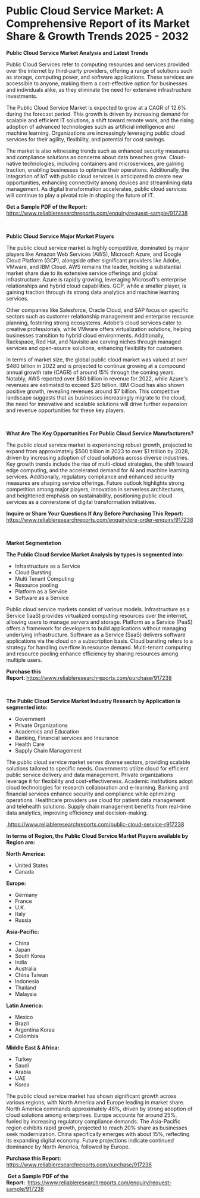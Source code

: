 <p><h1>Public Cloud Service Market: A Comprehensive Report of its Market Share & Growth Trends 2025 - 2032</h1></p><p><strong>Public Cloud Service Market Analysis and Latest Trends</strong></p>
<p><p>Public Cloud Services refer to computing resources and services provided over the internet by third-party providers, offering a range of solutions such as storage, computing power, and software applications. These services are accessible to anyone, making them a cost-effective option for businesses and individuals alike, as they eliminate the need for extensive infrastructure investments.</p><p>The Public Cloud Service Market is expected to grow at a CAGR of 12.6% during the forecast period. This growth is driven by increasing demand for scalable and efficient IT solutions, a shift toward remote work, and the rising adoption of advanced technologies such as artificial intelligence and machine learning. Organizations are increasingly leveraging public cloud services for their agility, flexibility, and potential for cost savings.</p><p>The market is also witnessing trends such as enhanced security measures and compliance solutions as concerns about data breaches grow. Cloud-native technologies, including containers and microservices, are gaining traction, enabling businesses to optimize their operations. Additionally, the integration of IoT with public cloud services is anticipated to create new opportunities, enhancing connectivity among devices and streamlining data management. As digital transformation accelerates, public cloud services will continue to play a pivotal role in shaping the future of IT.</p></p>
<p><strong>Get a Sample PDF of the Report:&nbsp;</strong> <a href="https://www.reliableresearchreports.com/enquiry/request-sample/917238?utm_campaign=2810&utm_medium=2&utm_source=Github&utm_content=ia&utm_term=18042025&utm_id=public-cloud-service">https://www.reliableresearchreports.com/enquiry/request-sample/917238</a></p>
<p>&nbsp;</p>
<p><strong>Public Cloud Service Major Market Players</strong></p>
<p><p>The public cloud service market is highly competitive, dominated by major players like Amazon Web Services (AWS), Microsoft Azure, and Google Cloud Platform (GCP), alongside other significant providers like Adobe, VMware, and IBM Cloud. AWS remains the leader, holding a substantial market share due to its extensive service offerings and global infrastructure. Azure is rapidly growing, leveraging Microsoft's enterprise relationships and hybrid cloud capabilities. GCP, while a smaller player, is gaining traction through its strong data analytics and machine learning services.</p><p>Other companies like Salesforce, Oracle Cloud, and SAP focus on specific sectors such as customer relationship management and enterprise resource planning, fostering strong ecosystems. Adobe's cloud services cater to creative professionals, while VMware offers virtualization solutions, helping businesses transition to hybrid cloud environments. Additionally, Rackspace, Red Hat, and Navisite are carving niches through managed services and open-source solutions, enhancing flexibility for customers.</p><p>In terms of market size, the global public cloud market was valued at over $480 billion in 2022 and is projected to continue growing at a compound annual growth rate (CAGR) of around 15% through the coming years. Notably, AWS reported over $80 billion in revenue for 2022, while Azure's revenues are estimated to exceed $26 billion. IBM Cloud has also shown positive growth, revealing revenues around $7 billion. This competitive landscape suggests that as businesses increasingly migrate to the cloud, the need for innovative and scalable solutions will drive further expansion and revenue opportunities for these key players.</p></p>
<p>&nbsp;</p>
<p><strong>What Are The Key Opportunities For Public Cloud Service Manufacturers?</strong></p>
<p><p>The public cloud service market is experiencing robust growth, projected to expand from approximately $500 billion in 2023 to over $1 trillion by 2028, driven by increasing adoption of cloud solutions across diverse industries. Key growth trends include the rise of multi-cloud strategies, the shift toward edge computing, and the accelerated demand for AI and machine learning services. Additionally, regulatory compliance and enhanced security measures are shaping service offerings. Future outlook highlights strong competition among major players, innovation in serverless architectures, and heightened emphasis on sustainability, positioning public cloud services as a cornerstone of digital transformation initiatives.</p></p>
<p><strong>Inquire or Share Your Questions If Any Before Purchasing This Report:</strong> <a href="https://www.reliableresearchreports.com/enquiry/pre-order-enquiry/917238?utm_campaign=2810&utm_medium=2&utm_source=Github&utm_content=ia&utm_term=18042025&utm_id=public-cloud-service">https://www.reliableresearchreports.com/enquiry/pre-order-enquiry/917238</a></p>
<p>&nbsp;</p>
<p><strong>Market Segmentation</strong></p>
<p><strong>The Public Cloud Service Market Analysis by types is segmented into:</strong></p>
<p><ul><li>Infrastructure as a Service</li><li>Cloud Bursting</li><li>Multi Tenant Computing</li><li>Resource pooling</li><li>Platform as a Service</li><li>Software as a Service</li></ul></p>
<p><p>Public cloud service markets consist of various models. Infrastructure as a Service (IaaS) provides virtualized computing resources over the internet, allowing users to manage servers and storage. Platform as a Service (PaaS) offers a framework for developers to build applications without managing underlying infrastructure. Software as a Service (SaaS) delivers software applications via the cloud on a subscription basis. Cloud bursting refers to a strategy for handling overflow in resource demand. Multi-tenant computing and resource pooling enhance efficiency by sharing resources among multiple users.</p></p>
<p><strong>Purchase this Report:&nbsp;</strong><a href="https://www.reliableresearchreports.com/purchase/917238?utm_campaign=2810&utm_medium=2&utm_source=Github&utm_content=ia&utm_term=18042025&utm_id=public-cloud-service">https://www.reliableresearchreports.com/purchase/917238</a></p>
<p>&nbsp;</p>
<p><strong>The Public Cloud Service Market Industry Research by Application is segmented into:</strong></p>
<p><ul><li>Government</li><li>Private Organizations</li><li>Academics and Education</li><li>Banking, Financial services and Insurance</li><li>Health Care</li><li>Supply Chain Management</li></ul></p>
<p><p>The public cloud service market serves diverse sectors, providing scalable solutions tailored to specific needs. Governments utilize cloud for efficient public service delivery and data management. Private organizations leverage it for flexibility and cost-effectiveness. Academic institutions adopt cloud technologies for research collaboration and e-learning. Banking and financial services enhance security and compliance while optimizing operations. Healthcare providers use cloud for patient data management and telehealth solutions. Supply chain management benefits from real-time data analytics, improving efficiency and decision-making.</p></p>
<p><a href="https://www.reliableresearchreports.com/public-cloud-service-r917238?utm_campaign=2810&utm_medium=2&utm_source=Github&utm_content=ia&utm_term=18042025&utm_id=public-cloud-service">&nbsp;https://www.reliableresearchreports.com/public-cloud-service-r917238</a></p>
<p><strong>In terms of Region, the Public Cloud Service Market Players available by Region are:</strong></p>
<p>
    <p> <strong> North America: </strong>
        <ul>
            <li>United States</li>
            <li>Canada</li>
        </ul>
        </p> 
    <p> <strong> Europe: </strong>
        <ul>
            <li>Germany</li>
            <li>France</li>
            <li>U.K.</li>
            <li>Italy</li>
            <li>Russia</li>
        </ul>
        </p> 
    <p> <strong> Asia-Pacific: </strong>
        <ul>
            <li>China</li>
            <li>Japan</li>
            <li>South Korea</li>
            <li>India</li>
            <li>Australia</li>
            <li>China Taiwan</li>
            <li>Indonesia</li>
            <li>Thailand</li>
            <li>Malaysia</li>
        </ul>
        </p> 
    <p> <strong> Latin America: </strong>
        <ul>
            <li>Mexico</li>
            <li>Brazil</li>
            <li>Argentina Korea</li>
            <li>Colombia</li>
        </ul>
        </p> 
    <p> <strong> Middle East & Africa: </strong>
        <ul>
            <li>Turkey</li>
            <li>Saudi</li>
            <li>Arabia</li>
            <li>UAE</li>
            <li>Korea</li>
        </ul>
    </p>
    </p>
<p><p>The public cloud service market has shown significant growth across various regions, with North America and Europe leading in market share. North America commands approximately 46%, driven by strong adoption of cloud solutions among enterprises. Europe accounts for around 25%, fueled by increasing regulatory compliance demands. The Asia-Pacific region exhibits rapid growth, projected to reach 20% share as businesses seek modernization. China specifically emerges with about 15%, reflecting its expanding digital economy. Future projections indicate continued dominance by North America, followed by Europe.</p></p>
<p><strong>Purchase this Report: </strong><a href="https://www.reliableresearchreports.com/purchase/917238?utm_campaign=2810&utm_medium=2&utm_source=Github&utm_content=ia&utm_term=18042025&utm_id=public-cloud-service">https://www.reliableresearchreports.com/purchase/917238</a></p>
<p>&nbsp;<strong>Get a Sample PDF of the Report:&nbsp;&nbsp;</strong><a href="https://www.reliableresearchreports.com/enquiry/request-sample/917238?utm_campaign=2810&utm_medium=2&utm_source=Github&utm_content=ia&utm_term=18042025&utm_id=public-cloud-service">https://www.reliableresearchreports.com/enquiry/request-sample/917238</a></p>
<p><strong></strong></p>
<p><p></p><p></p><p></p></p>